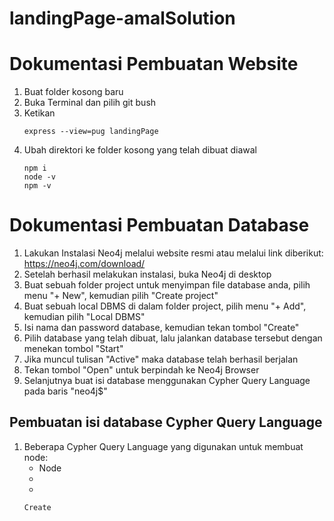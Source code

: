 # landingPage-amalSolution

# Dokumentasi Pembuatan Website
1. Buat folder kosong baru
2. Buka Terminal dan pilih git bush 
3. Ketikan
   ```
   express --view=pug landingPage
   ```
4. Ubah direktori ke folder kosong yang telah dibuat diawal
   ```
   npm i
   node -v
   npm -v
   ```

# Dokumentasi Pembuatan Database
1. Lakukan Instalasi Neo4j melalui website resmi atau melalui link diberikut:
   https://neo4j.com/download/
2. Setelah berhasil melakukan instalasi, buka Neo4j di desktop
3. Buat sebuah folder project untuk menyimpan file database anda, pilih menu "+ New", kemudian pilih "Create project"
4. Buat sebuah local DBMS di dalam folder project, pilih menu "+ Add", kemudian pilih "Local DBMS"
5. Isi nama dan password database, kemudian tekan tombol "Create"
6. Pilih database yang telah dibuat, lalu jalankan database tersebut dengan menekan tombol "Start"
7. Jika muncul tulisan "Active" maka database telah berhasil berjalan
8. Tekan tombol "Open" untuk berpindah ke Neo4j Browser
9. Selanjutnya buat isi database menggunakan Cypher Query Language pada baris "neo4j$"

## Pembuatan isi database Cypher Query Language
1. Beberapa Cypher Query Language yang digunakan untuk membuat node:
   - Node 
   - 
   -  
   ```
   Create
   ```
